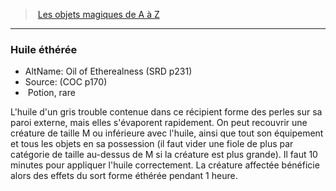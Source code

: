 ﻿---
!MagicItem
Type: Potion
Rarity: rare
Id: magicitems_az_hd.md#huile-éthérée
ParentLink: magicitems_az_hd.md#les-objets-magiques-de-a-à-z
Name: Huile éthérée
ParentName: Les objets magiques de A à Z
NameLevel: 3
AltName: Oil of Etherealness (SRD p231)
Source: (COC p170)
Attributes: {}
---
> [Les objets magiques de A à Z](hd_magicitems_az_les_objets_magiques_de_a_a_z.md)

---

### Huile éthérée

- AltName: Oil of Etherealness (SRD p231)
- Source: (COC p170)
-  Potion, rare

L'huile d'un gris trouble contenue dans ce récipient forme des perles sur sa paroi externe, mais elles s'évaporent rapidement. On peut recouvrir une créature de taille M ou inférieure avec l'huile, ainsi que tout son équipement et tous les objets en sa possession (il faut vider une fiole de plus par catégorie de taille au-dessus de M si la créature est plus grande). Il faut 10 minutes pour appliquer l'huile correctement. La créature affectée bénéficie alors des effets du sort forme éthérée pendant 1 heure.

